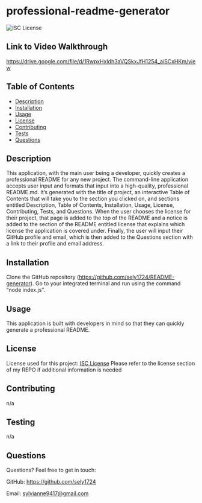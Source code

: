 # professional-readme-generator

![ISC License](https://img.shields.io/badge/license-ISC-orange)

## Link to Video Walkthrough

https://drive.google.com/file/d/1RwpxHxIdh3aVQSkxJfH1254_aiSCxHKm/view

## Table of Contents

- [Description](#description)
- [Installation](#installation)
- [Usage](#usage)
- [License](#license)
- [Contributing](#contributing)
- [Tests](#tests)
- [Questions](#questions)

## Description

This application, with the main user being a developer, quickly creates a professional README for any new project. The command-line application accepts user input and formats that input into a high-quality, professional README.md. It’s generated with the title of project, an interactive Table of Contents that will take you to the section you clicked on, and sections entitled Description, Table of Contents, Installation, Usage, License, Contributing, Tests, and Questions. When the user chooses the license for their project, that page is added to the top of the README and a notice is added to the section of the README entitled license that explains which license the application is covered under. Finally, the user will input their GitHub profile and email, which is then added to the Questions section with a link to their profile and email address.

## Installation

Clone the GitHub repository (https://github.com/sely1724/README-generator). Go to your integrated terminal and run using the command “node index.js”.

## Usage

This application is built with developers in mind so that they can quickly generate a professional README.

## License

License used for this project: [ISC License](https://opensource.org/licenses/ISC)
Please refer to the license section of my REPO if additional information is needed

## Contributing

n/a

## Testing

n/a

## Questions

Questions? Feel free to get in touch:

GitHub: https://github.com/sely1724

Email: sylvianne9417@gmail.com
